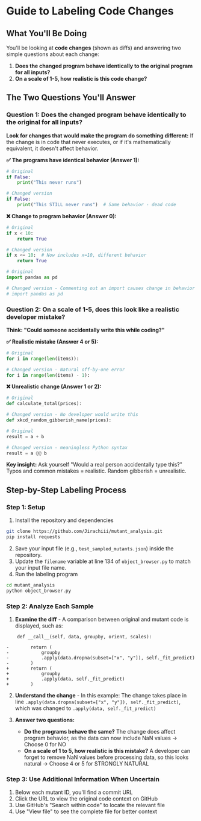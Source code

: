 # Guide to Labeling Code Changes

## What You'll Be Doing

You'll be looking at **code changes** (shown as diffs) and answering two simple questions about each change:
1. **Does the changed program behave identically to the original program for all inputs?**
2. **On a scale of 1-5, how realistic is this code change?**

## The Two Questions You'll Answer

### Question 1: Does the changed program behave identically to the original for all inputs?

**Look for changes that would make the program do something different:** If the change is in code that never executes, or if it's mathematically equivalent, it doesn't affect behavior.

**✅ The programs have identical behavior (Answer 1):**
```python
# Original
if False:
    print("This never runs")

# Changed version
if False:
    print("This STILL never runs")  # Same behavior - dead code
```

**❌ Change to program behavior (Answer 0):**
```python
# Original  
if x < 10:
    return True

# Changed version  
if x <= 10:  # Now includes x=10, different behavior
    return True
```

```python
# Original
import pandas as pd

# Changed version - Commenting out an import causes change in behavior if the import is used
# import pandas as pd   
```

### Question 2: On a scale of 1-5, does this look like a realistic developer mistake?

**Think: "Could someone accidentally write this while coding?"**

**✅ Realistic mistake (Answer 4 or 5):**
```python
# Original
for i in range(len(items)):

# Changed version - Natural off-by-one error
for i in range(len(items) - 1):
```

**❌ Unrealistic change (Answer 1 or 2):**
```python
# Original
def calculate_total(prices):

# Changed version - No developer would write this
def xkcd_random_gibberish_name(prices):
```

```python
# Original
result = a + b

# Changed version - meaningless Python syntax
result = a @@ b
```

**Key insight:** Ask yourself "Would a real person accidentally type this?" Typos and common mistakes = realistic. Random gibberish = unrealistic.

## Step-by-Step Labeling Process

### Step 1: Setup
1. Install the repository and dependencies
```bash
git clone https://github.com/Jirachiii/mutant_analysis.git
pip install requests
```
2. Save your input file (e.g., `test_sampled_mutants.json`) inside the repository.
3. Update the `filename` variable at line 134 of `object_browser.py` to match your input file name.
4. Run the labeling program
```bash
cd mutant_analysis
python object_browser.py
```

### Step 2: Analyze Each Sample
1. **Examine the diff** - A comparison between original and mutant code is displayed, such as:
```
    def __call__(self, data, groupby, orient, scales):

-        return (
-            groupby
-            .apply(data.dropna(subset=["x", "y"]), self._fit_predict)
-        )
+        return (
+            groupby
+            .apply(data, self._fit_predict)
+        )
```

2. **Understand the change** - In this example: The change takes place in line ```.apply(data.dropna(subset=["x", "y"]), self._fit_predict)```, which was changed to ```.apply(data, self._fit_predict)```

3. **Answer two questions:**
   - **Do the programs behave the same?** The change does affect program behavior, as the data can now include NaN values -> Choose 0 for NO 
   - **On a scale of 1 to 5, how realistic is this mistake?** A developer can forget to remove NaN values before processing data, so this looks natural -> Choose 4 or 5 for STRONGLY NATURAL

### Step 3: Use Additional Information When Uncertain
1. Below each mutant ID, you'll find a commit URL
2. Click the URL to view the original code context on GitHub
3. Use GitHub's "Search within code" to locate the relevant file
4. Use "View file" to see the complete file for better context

